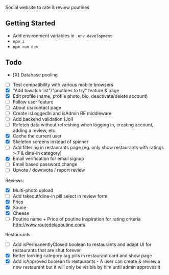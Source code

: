 Social website to rate & review poutines

## Getting Started
- Add environment variables in `.env.development`
- `npm i`
- `npm run dev`

## Todo
- [X} Database pooling
- [ ] Test compatibility with various mobile browsers
- [X] "Add towatch list"/"poutines to try" feature & page
- [X] Edit profile (name, profile photo, bio, deactivate/delete account)
- [ ] Follow user feature
- [ ] About us/contact page
- [ ] Create isLoggedIn and isAdmin BE middleware
- [ ] Add backend validation (Joi)
- [ ] Refetch data without refreshing when logging in, creating account, adding a review, etc.
- [X] Cache the current user
- [X] Skeleton screens instead of spinner
- [ ] Add filtering in restaurants page (eg. only show restaurants with ratings > 7 & dine-in category)
- [X] Email verification for email signup
- [ ] Email based password change
- [ ] Upvote / downvote / report review

Reviews:
- [X] Multi-photo upload
- [ ] Add takeout/dine-in pill select in review form
- [X] Fries 
- [X] Sauce 
- [X] Cheese 
- [ ] Poutine name + Price of poutine
Inspiration for rating criteria http://www.routedelapoutine.com/

Restaurants
- [ ] Add isPermanentlyClosed boolean to restaurants and adapt UI for restaurants that are shut forever
- [X] Better looking category tag pills in restaurant card and show page
- [X] Add isApproved boolean to restaurants - A user can create & review a new restaurant but it will only be visible by him until admin approves it
